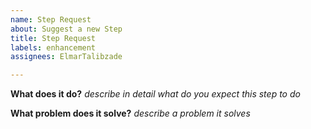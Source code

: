 ```yaml
---
name: Step Request
about: Suggest a new Step
title: Step Request
labels: enhancement
assignees: ElmarTalibzade

---
```


**What does it do?**
*describe in detail what do you expect this step to do*

**What problem does it solve?**
*describe a problem it solves*
